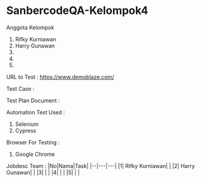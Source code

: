 ﻿# SanbercodeQA-Kelompok4

Anggota Kelompok

1. Rifky Kurniawan
2. Harry Gunawan
3.
4.
5.

URL to Test : https://www.demoblaze.com/

Test Case :

Test Plan Document :

Automation Test Used :

1. Selenium
2. Cypress

Browser For Testing :

1. Google Chrome

Jobdesc Team :
|No|Nama|Task|
|--|---|---|
|1| Rifky Kurniawan|  |
|2| Harry Gunawan|   |
|3|               |   |
|4|              |    |
|5|               |    |
